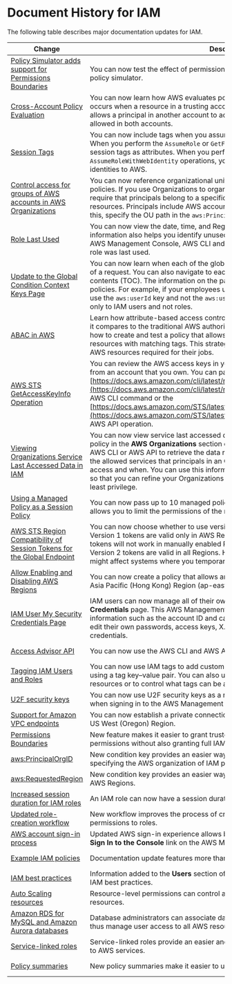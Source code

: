 # Document History for IAM<a name="document-history"></a>

The following table describes major documentation updates for IAM\.

| Change | Description | Date | 
| --- |--- |--- |
| [Policy Simulator adds support for Permissions Boundaries](https://docs.aws.amazon.com/IAM/latest/UserGuide/access_policies_testing-policies.html) | You can now test the effect of permissions boundaries on IAM entities with the IAM policy simulator\. | January 23, 2020 | 
| [Cross\-Account Policy Evaluation](https://docs.aws.amazon.com/IAM/latest/UserGuide/reference_policies_evaluation-logic-cross-account.html) | You can now learn how AWS evaluates policies for cross\-account access\. This occurs when a resource in a trusting account includes a resource\-based policy that allows a principal in another account to access the resource\. The request must be allowed in both accounts\. | January 2, 2020 | 
| [Session Tags](https://docs.aws.amazon.com/IAM/latest/UserGuide/id_session-tags.html) | You can now include tags when you assume a role or federate a user in AWS STS\. When you perform the `AssumeRole` or `GetFederationToken` operation, you can pass the session tags as attributes\. When you perform the `AssumeRoleWithSAML` or `AssumeRoleWithWebIdentity` operations, you can pass attributes from your corporate identities to AWS\.  | November 22, 2019 | 
| [Control access for groups of AWS accounts in AWS Organizations](https://docs.aws.amazon.com/IAM/latest/UserGuide/reference_policies_condition-keys.html#condition-keys-principal-org-paths) | You can now reference organizational units \(OUs\) from AWS Organizations in IAM policies\. If you use Organizations to organize your accounts into OUs, you can require that principals belong to a specific OU before granting access to your resources\. Principals include AWS account root user, IAM users and IAM roles\. To do this, specify the OU path in the `aws:PrincipalOrgPaths` condition key in your policies\. | November 20, 2019 | 
| [Role Last Used](https://docs.aws.amazon.com/IAM/latest/UserGuide/id_roles_manage_delete.html) | You can now view the date, time, and Region where a role was last used\. This information also helps you identify unused roles in your account\. You can use the AWS Management Console, AWS CLI and AWS API to view information about when a role was last used\. | November 19, 2019 | 
| [Update to the Global Condition Context Keys Page](https://docs.aws.amazon.com/IAM/latest/UserGuide/reference_policies_condition-keys.html) | You can now learn when each of the global condition keys is included in the context of a request\. You can also navigate to each key more easily using the page table of contents \(TOC\)\. The information on the page helps you to write more accurate policies\. For example, if your employees use federation with IAM roles, you should use the `aws:userId` key and not the `aws:userName` key\. The `aws:userName` key applies only to IAM users and not roles\. | October 6, 2019 | 
| [ABAC in AWS](https://docs.aws.amazon.com/IAM/latest/UserGuide/introduction_attribute-based-access-control.html) | Learn how attribute\-based access control \(ABAC\) works in AWS using tags, and how it compares to the traditional AWS authorization model\. Use the ABAC tutorial to learn how to create and test a policy that allows IAM roles with principal tags to access resources with matching tags\. This strategy allows individuals to view or edit only the AWS resources required for their jobs\. | October 3, 2019 | 
| [AWS STS GetAccessKeyInfo Operation](https://docs.aws.amazon.com/IAM/latest/UserGuide/id_credentials_access-keys.html#Using_access-keys-audit) | You can review the AWS access keys in your code to determine whether the keys are from an account that you own\. You can pass an access key ID using the [https://docs.aws.amazon.com/cli/latest/reference/sts/get-access-key-info.html](https://docs.aws.amazon.com/cli/latest/reference/sts/get-access-key-info.html) AWS CLI command or the [https://docs.aws.amazon.com/STS/latest/APIReference/API_GetAccessKeyInfo.html](https://docs.aws.amazon.com/STS/latest/APIReference/API_GetAccessKeyInfo.html) AWS API operation\. | July 24, 2019 | 
| [Viewing Organizations Service Last Accessed Data in IAM](https://docs.aws.amazon.com/IAM/latest/UserGuide/access_policies_access-advisor.html) | You can now view service last accessed data for an AWS Organizations entity or policy in the **AWS Organizations** section of the IAM console\. You can also use the AWS CLI or AWS API to retrieve the data report\. This data includes information about the allowed services that principals in an Organizations account last attempted to access and when\. You can use this information to identify unnecessary permissions so that you can refine your Organizations policies to better adhere to the principle of least privilege\. | June 20, 2019 | 
| [Using a Managed Policy as a Session Policy](https://docs.aws.amazon.com/IAM/latest/UserGuide/id_credentials_temp_control-access_assumerole.html) | You can now pass up to 10 managed policy ARNs when you assume a role\. This allows you to limit the permissions of the role's temporary credentials\. | May 7, 2019 | 
| [AWS STS Region Compatibility of Session Tokens for the Global Endpoint](https://docs.aws.amazon.com/IAM/latest/UserGuide/id_credentials_temp_enable-regions.html) | You can now choose whether to use version 1 or version 2 global endpoint tokens\. Version 1 tokens are valid only in AWS Regions that are available by default\. These tokens will not work in manually enabled Regions, such as Asia Pacific \(Hong Kong\)\. Version 2 tokens are valid in all Regions\. However, version 2 tokens are longer and might affect systems where you temporarily store tokens\. | April 26, 2019 | 
| [Allow Enabling and Disabling AWS Regions](https://docs.aws.amazon.com/IAM/latest/UserGuide/reference_policies_examples_aws-enable-disable-regions.html) | You can now create a policy that allows an administrator to enable and disable the Asia Pacific \(Hong Kong\) Region \(ap\-east\-1\)\. | April 24, 2019 | 
| [IAM User My Security Credentials Page](https://docs.aws.amazon.com/IAM/latest/UserGuide/reference_policies_examples_aws_my-sec-creds-self-manage-no-mfa.html) | IAM users can now manage all of their own credentials on the **My Security Credentials** page\. This AWS Management Console page displays account information such as the account ID and canonical user ID\. Users can also view and edit their own passwords, access keys, X\.509 certificates, SSH keys, and Git credentials\. | January 24, 2019 | 
| [Access Advisor API](https://docs.aws.amazon.com/IAM/latest/UserGuide/access_policies_access-advisor.html) | You can now use the AWS CLI and AWS API to view service last accessed data\.  | December 7, 2018 | 
| [Tagging IAM Users and Roles](https://docs.aws.amazon.com/IAM/latest/UserGuide/id_tags.html) | You can now use IAM tags to add custom attributes to an identity \(IAM user or role\) using a tag key–value pair\. You can also use tags to control an identity's access to resources or to control what tags can be attached to an identity\.  | November 14, 2018 | 
| [U2F security keys](https://docs.aws.amazon.com/IAM/latest/UserGuide/id_credentials_mfa_enable_u2f.html) | You can now use U2F security keys as a multi\-factor authentication \(MFA\) option when signing in to the AWS Management Console\.  | September 25, 2018 | 
| [Support for Amazon VPC endpoints](https://docs.aws.amazon.com/IAM/latest/UserGuide/id_credentials_sts_vpce.html) | You can now establish a private connection between your VPC and AWS STS in the US West \(Oregon\) Region\.  | July 31, 2018 | 
| [Permissions Boundaries](https://docs.aws.amazon.com/IAM/latest/UserGuide/access_policies_boundaries.html) | New feature makes it easier to grant trusted employees the ability to manage IAM permissions without also granting full IAM administrative access\. | July 12, 2018 | 
| [aws:PrincipalOrgID](https://docs.aws.amazon.com/IAM/latest/UserGuide/reference_policies_condition-keys.html) | New condition key provides an easier way to control access to AWS resources by specifying the AWS organization of IAM principals\. | May 17, 2018 | 
| [aws:RequestedRegion](https://docs.aws.amazon.com/IAM/latest/UserGuide/reference_policies_condition-keys.html#requested-region) | New condition key provides an easier way to use IAM policies to control access to AWS Regions\. | April 25, 2018 | 
| [Increased session duration for IAM roles](https://docs.aws.amazon.com/IAM/latest/UserGuide/id_roles_manage.html) | An IAM role can now have a session duration of 12 hours\. | March 28, 2018 | 
| [Updated role\-creation workflow](https://docs.aws.amazon.com/IAM/latest/UserGuide/id_roles_create.html) | New workflow improves the process of creating trust relationships and attaching permissions to roles\. | September 8, 2017 | 
| [AWS account sign\-in process](https://docs.aws.amazon.com/IAM/latest/UserGuide/console.html#user-sign-in-page) | Updated AWS sign\-in experience allows both root users and IAM users to use the **Sign In to the Console** link on the AWS Management Console's home page\. | August 25, 2017 | 
| [Example IAM policies](https://docs.aws.amazon.com/IAM/latest/UserGuide/access_policies_policy-summary-examples.html) | Documentation update features more than 30 example policies\. | August 2, 2017 | 
| [IAM best practices](https://docs.aws.amazon.com/IAM/latest/UserGuide/IAMBestPracticesAndUseCases.html) | Information added to the **Users** section of the IAM console makes it easier to follow IAM best practices\. | July 5, 2017 | 
| [Auto Scaling resources](https://docs.aws.amazon.com/IAM/latest/UserGuide/list_autoscaling.html) | Resource\-level permissions can control access to and permissions for Auto Scaling resources\. | May 16, 2017 | 
| [Amazon RDS for MySQL and Amazon Aurora databases](https://docs.aws.amazon.com/IAM/latest/UserGuide/list_amazonrds.html) | Database administrators can associate database users with IAM users and roles and thus manage user access to all AWS resources from a single location\. | April 24, 2017 | 
| [Service\-linked roles](https://docs.aws.amazon.com/IAM/latest/UserGuide/using-service-linked-roles.html) | Service\-linked roles provide an easier and more secure way to delegate permissions to AWS services\. | April 19, 2017 | 
| [Policy summaries](https://docs.aws.amazon.com/IAM/latest/UserGuide/access_policies_understand-policy-summary.html) | New policy summaries make it easier to understand permissions in IAM policies\. | March 23, 2017 | 